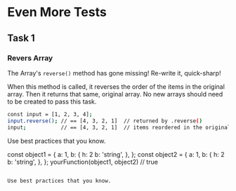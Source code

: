 # Even More Tests

## Task 1
### Revers Array

The Array's `reverse()` method has gone missing! Re-write it, quick-sharp!

When this method is called, it reverses the order of the items in the original array. Then it returns that same, original array. No new arrays should need to be created to pass this task.

```bash
const input = [1, 2, 3, 4];
input.reverse(); // == [4, 3, 2, 1]  // returned by .reverse()
input;           // == [4, 3, 2, 1]  // items reordered in the original array
```

Use best practices that you know.


const object1 = {
	a: 1,
	b: {
		h: 2
		b: 'string',
	},
};
const object2 = {
	a: 1,
	b: {
		h: 2
		b: 'string',
	},
};
yourFunction(object1, object2) // true
```

Use best practices that you know.
